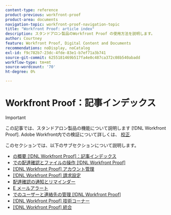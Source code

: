 ```yaml
---
content-type: reference
product-previous: workfront-proof
product-area: documents
navigation-topic: workfront-proof-navigation-topic
title: "Workfront Proof: article index"
description: スタンドアロン製品のWorkfront Proof の使用方法を説明します。
author: Courtney
feature: Workfront Proof, Digital Content and Documents
recommendations: noDisplay, noCatalog
exl-id: f9c782b7-23dc-4fde-83e1-b7ef71a3b741
source-git-commit: 6255181469b517fa4e0c487ca372c08b540abadd
workflow-type: tm+mt
source-wordcount: '70'
ht-degree: 0%

---
```


# Workfront Proof：記事インデックス

<!-- Audited: 12/2023 -->

>[!IMPORTANT]
>
>この記事では、スタンドアロン製品の機能について説明します [!DNL Workfront Proof]. Adobe Workfront内での検証について詳しくは、 [校正](../review-and-approve-work/proofing/proofing.md).

このセクションでは、以下のサブセクションについて説明します。

* [の概要 [!DNL Workfront Proof]：記事インデックス](../workfront-proof/wp-getstarted/getting-started-with-workfront-proof.md)
* [での配達確認とファイルの操作 [!DNL Workfront Proof]](../workfront-proof/wp-work-proofsfiles/wp-work-proofs-files.md)
* [[!DNL Workfront Proof] アカウント管理](../workfront-proof/wp-acct-admin/wp-account-admin.md)
* [[!DNL Workfront Proof] 請求設定](../workfront-proof/wp-billingsettings/wp-billing-settings.md)
* [配達確認の通知とリマインダー](../workfront-proof/wp-emailsntfctns/wp-emails-and-notifications.md)
* [E メールアラート](../workfront-proof/wp-emailsntfctns/email-alerts/email-alerts.md)
* [でのユーザーと連絡先の管理 [!DNL Workfront Proof]](../workfront-proof/wp-mnguserscontacts/manage-user-contacts.md)
* [[!DNL Workfront Proof] 技術コーナー](../workfront-proof/wp-tech-corner/tech-corner.md)
* [[!DNL Workfront Proof] 統合](../workfront-proof/wp-integrations/wp-integrations.md)
